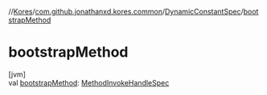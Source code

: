 //[Kores](../../../index.md)/[com.github.jonathanxd.kores.common](../index.md)/[DynamicConstantSpec](index.md)/[bootstrapMethod](bootstrap-method.md)

# bootstrapMethod

[jvm]\
val [bootstrapMethod](bootstrap-method.md): [MethodInvokeHandleSpec](../-method-invoke-handle-spec/index.md)
